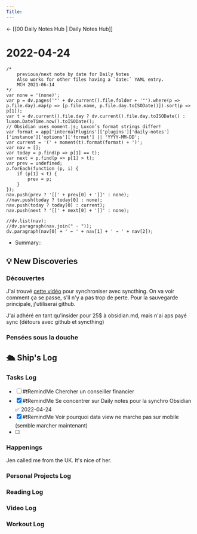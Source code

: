 ```yaml
---
Title:
---
```


<- [[00 Daily Notes Hub | Daily Notes Hub]]

# 2022-04-24
```dataviewjs
/*
    previous/next note by date for Daily Notes
    Also works for other files having a `date:` YAML entry.
    MCH 2021-06-14
*/
var none = '(none)';
var p = dv.pages('"' + dv.current().file.folder + '"').where(p => p.file.day).map(p => [p.file.name, p.file.day.toISODate()]).sort(p => p[1]);
var t = dv.current().file.day ? dv.current().file.day.toISODate() : luxon.DateTime.now().toISODate();
// Obsidian uses moment.js; Luxon’s format strings differ!
var format = app['internalPlugins']['plugins']['daily-notes']['instance']['options']['format'] || 'YYYY-MM-DD';
var current = '(' + moment(t).format(format) + ')';
var nav = [];
var today = p.find(p => p[1] == t);
var next = p.find(p => p[1] > t);
var prev = undefined;
p.forEach(function (p, i) {
    if (p[1] < t) {
        prev = p;
    }
});
nav.push(prev ? '[[' + prev[0] + ']]' : none);
//nav.push(today ? today[0] : none);
nav.push(today ? today[0] : current);
nav.push(next ? '[[' + next[0] + ']]' : none);

//dv.list(nav);
//dv.paragraph(nav.join(" · "));
dv.paragraph(nav[0] + ' ← ' + nav[1] + ' → ' + nav[2]);
```
- Summary:: 

## 💡 New Discoveries

### Découvertes
J'ai trouvé [cette vidéo](https://www.youtube.com/watch?v=P14Op7ENOAU) pour synchroniser avec syncthing. 
On va voir comment ça se passe, s'il n'y a pas trop de perte. Pour la sauvegarde principale, j'utiliserai github. 

J'ai adhéré en tant qu'insider pour 25$ à obsidian.md, mais n'ai aps payé sync (détours avec github et syncthing)
### Pensées sous la douche


## 🛳️ Ship's Log
### Tasks Log
- [ ] #❗RemindMe Chercher un conseiller financier
- [x] #❗RemindMe  Se concentrer sur Daily notes pour la synchro Obsidian ✅ 2022-04-24
- [x] #❗RemindMe  Voir pourquoi data view ne marche pas sur mobile (semble marcher maintenant)
- [ ] 
### Happenings
Jen called me from the UK. It's nice of her. 

### Personal Projects Log

### Reading Log

### Video Log

### Workout Log